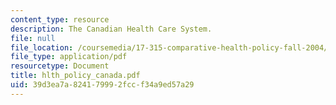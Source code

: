 ```yaml
---
content_type: resource
description: The Canadian Health Care System.
file: null
file_location: /coursemedia/17-315-comparative-health-policy-fall-2004/39d3ea7a824179992fccf34a9ed57a29_hlth_policy_canada.pdf
file_type: application/pdf
resourcetype: Document
title: hlth_policy_canada.pdf
uid: 39d3ea7a-8241-7999-2fcc-f34a9ed57a29
---
```

